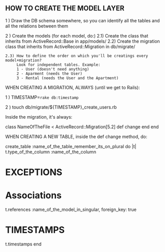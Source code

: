 ## HOW TO CREATE THE MODEL LAYER

1 ) Draw the DB schema somewhere, so you can identify all the tables and all
    the relations between them

2 ) Create the models (for each model, do:)
    2.1) Create the class that inherits from ActiveRecord::Base in app/models/
    2.2) Create the migration class that inherits from ActiveRecord::Migration in
         db/migrate/

    2.3) How to define the order on which you'll be creatings every model+migration?
         Look for independent tables. Example:
         1 - User (doesn't need anything)
         2 - Aparment (needs the User)
         3 - Rental (needs the User and the Apartment)

WHEN CREATING A MIGRATION, ALWAYS (until we get to Rails):

1 ) TIMESTAMP=`rake db:timestamp`

2 ) touch db/migrate/${TIMESTAMP}_create_users.rb


Inside the migration, it's always:

class NameOfTheFile < ActiveRecord::Migration[5.2]
  def change
  end
end

WHEN CREATING A NEW TABLE, inside the def change method, do:

create_table :name_of_the_table_remember_its_on_plural do |t|
  t.type_of_the_column :name_of_the_column

  # EXCEPTIONS
  # Associations
  t.references :name_of_the_model_in_singular, foreign_key: true

  # TIMESTAMPS
  t.timestamps
end
